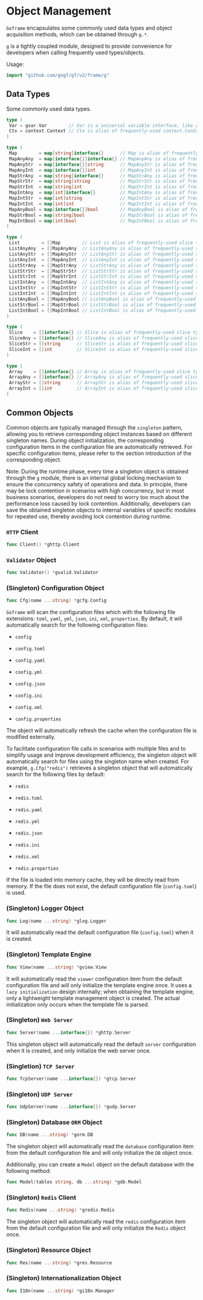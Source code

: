 # Object Management

`Goframe` encapsulates some commonly used data types and object acquisition methods, which can be obtained through `g.*`.

`g` is a tightly coupled module, designed to provide convenience for developers when calling frequently used types/objects.

Usage:

```go
import "github.com/gogf/gf/v2/frame/g"
```

## Data Types

Some commonly used data types.

```go
type (
 Var = gvar.Var        // Var is a universal variable interface, like generics.
 Ctx = context.Context // Ctx is alias of frequently-used context.Context.
)

type (
 Map        = map[string]interface{}      // Map is alias of frequently-used map type map[string]interface{}.
 MapAnyAny  = map[interface{}]interface{} // MapAnyAny is alias of frequently-used map type map[interface{}]interface{}.
 MapAnyStr  = map[interface{}]string      // MapAnyStr is alias of frequently-used map type map[interface{}]string.
 MapAnyInt  = map[interface{}]int         // MapAnyInt is alias of frequently-used map type map[interface{}]int.
 MapStrAny  = map[string]interface{}      // MapStrAny is alias of frequently-used map type map[string]interface{}.
 MapStrStr  = map[string]string           // MapStrStr is alias of frequently-used map type map[string]string.
 MapStrInt  = map[string]int              // MapStrInt is alias of frequently-used map type map[string]int.
 MapIntAny  = map[int]interface{}         // MapIntAny is alias of frequently-used map type map[int]interface{}.
 MapIntStr  = map[int]string              // MapIntStr is alias of frequently-used map type map[int]string.
 MapIntInt  = map[int]int                 // MapIntInt is alias of frequently-used map type map[int]int.
 MapAnyBool = map[interface{}]bool        // MapAnyBool is alias of frequently-used map type map[interface{}]bool.
 MapStrBool = map[string]bool             // MapStrBool is alias of frequently-used map type map[string]bool.
 MapIntBool = map[int]bool                // MapIntBool is alias of frequently-used map type map[int]bool.
)

type (
 List        = []Map        // List is alias of frequently-used slice type []Map.
 ListAnyAny  = []MapAnyAny  // ListAnyAny is alias of frequently-used slice type []MapAnyAny.
 ListAnyStr  = []MapAnyStr  // ListAnyStr is alias of frequently-used slice type []MapAnyStr.
 ListAnyInt  = []MapAnyInt  // ListAnyInt is alias of frequently-used slice type []MapAnyInt.
 ListStrAny  = []MapStrAny  // ListStrAny is alias of frequently-used slice type []MapStrAny.
 ListStrStr  = []MapStrStr  // ListStrStr is alias of frequently-used slice type []MapStrStr.
 ListStrInt  = []MapStrInt  // ListStrInt is alias of frequently-used slice type []MapStrInt.
 ListIntAny  = []MapIntAny  // ListIntAny is alias of frequently-used slice type []MapIntAny.
 ListIntStr  = []MapIntStr  // ListIntStr is alias of frequently-used slice type []MapIntStr.
 ListIntInt  = []MapIntInt  // ListIntInt is alias of frequently-used slice type []MapIntInt.
 ListAnyBool = []MapAnyBool // ListAnyBool is alias of frequently-used slice type []MapAnyBool.
 ListStrBool = []MapStrBool // ListStrBool is alias of frequently-used slice type []MapStrBool.
 ListIntBool = []MapIntBool // ListIntBool is alias of frequently-used slice type []MapIntBool.
)

type (
 Slice    = []interface{} // Slice is alias of frequently-used slice type []interface{}.
 SliceAny = []interface{} // SliceAny is alias of frequently-used slice type []interface{}.
 SliceStr = []string      // SliceStr is alias of frequently-used slice type []string.
 SliceInt = []int         // SliceInt is alias of frequently-used slice type []int.
)

type (
 Array    = []interface{} // Array is alias of frequently-used slice type []interface{}.
 ArrayAny = []interface{} // ArrayAny is alias of frequently-used slice type []interface{}.
 ArrayStr = []string      // ArrayStr is alias of frequently-used slice type []string.
 ArrayInt = []int         // ArrayInt is alias of frequently-used slice type []int.
)
```

## Common Objects

Common objects are typically managed through the `singleton` pattern, allowing you to retrieve corresponding object instances based on different singleton names. During object initialization, the corresponding configuration items in the configuration file are automatically retrieved. For specific configuration items, please refer to the section introduction of the corresponding object.

Note: During the runtime phase, every time a singleton object is obtained through the `g` module, there is an internal global locking mechanism to ensure the concurrency safety of operations and data. In principle, there may be lock contention in scenarios with high concurrency, but in most business scenarios, developers do not need to worry too much about the performance loss caused by lock contention. Additionally, developers can save the obtained singleton objects to internal variables of specific modules for repeated use, thereby avoiding lock contention during runtime.

### `HTTP` Client

```go
func Client() *ghttp.Client
```

### `Validator` Object

```go
func Validator() *gvalid.Validator
```

### (Singleton) Configuration Object

```go
func Cfg(name ...string) *gcfg.Config
```

`Goframe` will scan the configuration files which with the following file extensions: `toml`, `yaml`, `yml`, `json`, `ini`, `xml`, `properties`. By default, it will automatically search for the following configuration files:

- `config`

- `config.toml`

- `config.yaml`

- `config.yml`

- `config.json`

- `config.ini`

- `config.xml`

- `config.properties`

The object will automatically refresh the cache when the configuration file is modified externally.

To facilitate configuration file calls in scenarios with multiple files and to simplify usage and improve development efficiency, the singleton object will automatically search for files using the singleton name when created. For example, `g.Cfg("redis")` retrieves a singleton object that will automatically search for the following files by default:

- `redis`

- `redis.toml`

- `redis.yaml`

- `redis.yml`

- `redis.json`

- `redis.ini`

- `redis.xml`

- `redis.properties`

If the file is loaded into memory cache, they will be directly read from memory. If the file does not exist, the default configuration file (`config.toml`) is used.

### (Singleton) Logger Object

```go
func Log(name ...string) *glog.Logger
```

It will automatically read the default configuration file (`config.toml`) when it is created.

### (Singleton) Template Engine

```go
func View(name ...string) *gview.View
```

It will automatically read the `viewer` configuration item from the default configuration file and will only initialize the template engine once. It uses a `lazy initialization` design internally; when obtaining the template engine, only a lightweight template management object is created. The actual initialization only occurs when the template file is parsed.

### (Singleton) `Web Server`

```go
func Server(name ...interface{}) *ghttp.Server
```

This singleton object will automatically read the default `server` configuration when it is created, and only initialize the web server once.

### (Singletion) `TCP Server`

```go
func TcpServer(name ...interface{}) *gtcp.Server
```

### (Singleton) `UDP Server`

```go
func UdpServer(name ...interface{}) *gudp.Server
```

### (Singleton) Database `ORM` Object

```go
func DB(name ...string) *gorm.DB
```

The singleton object will automatically read the `database` configuration item from the default configuration file and will only initialize the `DB` object once.

Additionally, you can create a `Model` object on the default database with the following method:

```go
func Model(tables string, db ...string) *gdb.Model
```

### (Singleton) `Redis` Client

```go
func Redis(name ...string) *gredis.Redis
```

The singleton object will automatically read the `redis` configuration item from the default configuration file and will only initialize the `Redis` object once.

### (Singleton) Resource Object

```go
func Res(name ...string) *gres.Resource
```

### (Singleton) Internationalization Object

```go
func I18n(name ...string) *gi18n.Manager
```
